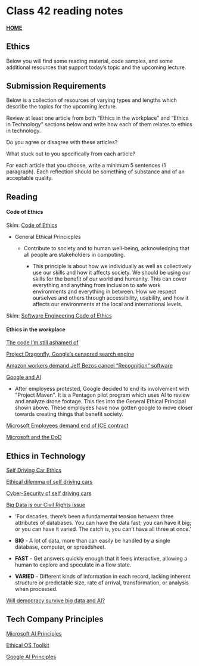 # Class 42 reading notes

#### [HOME](https://cesarderio.github.io/reading-notes/)

## Ethics

Below you will find some reading material, code samples, and some additional resources that support today’s topic and the upcoming lecture.

## Submission Requirements

Below is a collection of resources of varying types and lengths which describe the topics for the upcoming lecture.

Review at least one article from both “Ethics in the workplace” and “Ethics in Technology” sections below and write how each of them relates to ethics in technology.

Do you agree or disagree with these articles?

What stuck out to you specifically from each article?

For each article that you choose, write a minimum 5 sentences (1 paragraph). Each reflection should be something of substance and of an acceptable quality.

## Reading

#### Code of Ethics

  Skim: [Code of Ethics](https://www.acm.org/code-of-ethics)

* General Ethical Princicples

  * Contribute to society and to human well-being, acknowledging that all
      people are stakeholders in computing.

    * This principle is about how we individually as well as collectively use our skills and how it affects society. We should be using our skills for the benefit of our world and humanity. This can cover everything and anything from inclusion to safe work environments and everything in between. How we respect ourselves and others through accessibility, usability, and how it affects our environments at the local and international levels.

Skim: [Software Engineering Code of Ethics](https://ethics.acm.org/code-of-ethics/software-engineering-code/)

#### Ethics in the workplace

[The code I’m still ashamed of](https://medium.freecodecamp.org/the-code-im-still-ashamed-of-e4c021dff55e)

[Project Dragonfly, Google’s censored search engine](https://www.vox.com/2018/8/17/17704526/google-dragonfly-censored-search-engine-china)

[Amazon workers demand Jeff Bezos cancel “Recognition” software](https://gizmodo.com/amazon-workers-demand-jeff-bezos-cancel-face-recognitio-1827037509)

[Google and AI](https://gizmodo.com/in-reversal-google-says-its-ai-will-not-be-used-for-we-1826649327)

* After employess protested, Google decided to end its involvement with "Project Maven". It is a Pentagon pilot program which uses AI to review and analyze drone footage. This ties into the General Ethical Principal shown above. These employees have now gotten google to move closer towards creating things that benefit society.

[Microsoft Employees demand end of ICE contract](https://web.archive.org/web/20211124172013/https://www.nytimes.com/2018/06/19/technology/tech-companies-immigration-border.html)

[Microsoft and the DoD](https://web.archive.org/web/20200616232735/https://www.businessinsider.com/microsoft-employees-protest-contract-us-army-hololens-2019-2)

## Ethics in Technology

[Self Driving Car Ethics](https://www.freep.com/story/money/cars/2017/11/21/self-driving-cars-ethics/804805001/)

[Ethical dilemma of self driving cars](https://www.theglobeandmail.com/globe-drive/culture/technology/the-ethical-dilemmas-of-self-drivingcars/article37803470/)

[Cyber-Security of self driving cars](https://phys.org/news/2017-02-cybersecurity-self-driving-cars.html)

[Big Data is our Civil Rights issue](http://solveforinteresting.com/big-data-is-our-generations-civil-rights-issue-and-we-dont-know-it/)

* 'For decades, there’s been a fundamental tension between three attributes of databases. You can have the data fast; you can have it big; or you can have it varied. The catch is, you can’t have all three at once.'

* **BIG** - A lot of data, more than can easily be handled by a single database, computer, or spreadsheet.

* **FAST** - Get answers quickly enough that it feels interactive, allowing a human to explore and speculate in a flow state.

* **VARIED** - Different kinds of information in each record, lacking inherent structure or predictable size, rate of arrival, transformation, or analysis when processed.

[Will democracy survive big data and AI?](https://www.scientificamerican.com/article/will-democracy-survive-big-data-and-artificial-intelligence/)

## Tech Company Principles

[Microsoft AI Principles](https://www.microsoft.com/en-us/AI/our-approach-to-ai)

[Ethical OS Toolkit](https://ethicalos.org/)

[Google AI Principles](https://www.blog.google/technology/ai/ai-principles/)

